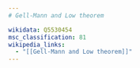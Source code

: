 ```yaml
---
# Gell-Mann and Low theorem

wikidata: Q5530454
msc_classification: 81
wikipedia_links:
  - "[[Gell-Mann and Low theorem]]"
---
```

